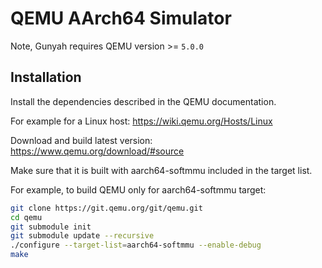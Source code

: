 # QEMU AArch64 Simulator

Note, Gunyah requires QEMU version >= `5.0.0`

## Installation

Install the dependencies described in the QEMU documentation.

For example for a Linux host:
https://wiki.qemu.org/Hosts/Linux

Download and build latest version:
https://www.qemu.org/download/#source

Make sure that it is built with aarch64-softmmu included in the target list.

For example, to build QEMU only for aarch64-softmmu target:

```bash
git clone https://git.qemu.org/git/qemu.git
cd qemu
git submodule init
git submodule update --recursive
./configure --target-list=aarch64-softmmu --enable-debug
make
```
